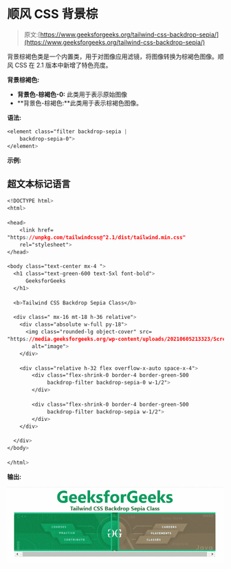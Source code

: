 # 顺风 CSS 背景棕

> 原文:[https://www.geeksforgeeks.org/tailwind-css-backdrop-sepia/](https://www.geeksforgeeks.org/tailwind-css-backdrop-sepia/)

背景棕褐色类是一个内置类，用于对图像应用滤镜，将图像转换为棕褐色图像。顺风 CSS 在 2.1 版本中新增了特色亮度。

**背景棕褐色:**

*   **背景色-棕褐色-0:** 此类用于表示原始图像
*   **背景色-棕褐色:**此类用于表示棕褐色图像。

**语法:**

```css
<element class="filter backdrop-sepia |
    backdrop-sepia-0">
</element>
```

**示例:**

## 超文本标记语言

```css
<!DOCTYPE html>
<html>

<head>
    <link href=
"https://unpkg.com/tailwindcss@^2.1/dist/tailwind.min.css"
    rel="stylesheet">
</head>

<body class="text-center mx-4 ">
  <h1 class="text-green-600 text-5xl font-bold">
      GeeksforGeeks
  </h1>

  <b>Tailwind CSS Backdrop Sepia Class</b>

  <div class=" mx-16 mt-18 h-36 relative">
    <div class="absolute w-full py-18">
      <img class="rounded-lg object-cover" src=
"https://media.geeksforgeeks.org/wp-content/uploads/20210605213323/Screenshot20210605213311.png" 
        alt="image">
    </div>

    <div class="relative h-32 flex overflow-x-auto space-x-4">
        <div class="flex-shrink-0 border-4 border-green-500 
             backdrop-filter backdrop-sepia-0 w-1/2">
        </div>

        <div class="flex-shrink-0 border-4 border-green-500 
             backdrop-filter backdrop-sepia w-1/2">
        </div>
    </div>

  </div>
</body>

</html>
```

**输出:**

![](img/cdea5d8d83b2cf26caf429d98d9f9c2a.png)